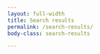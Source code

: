 ```yaml
---
layout: full-width
title: Search results
permalink: /search-results/
body-class: search-results

---
```

<div id="output" class="results"></div>

